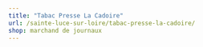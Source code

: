 ```yaml
---
title: "Tabac Presse La Cadoire"
url: /sainte-luce-sur-loire/tabac-presse-la-cadoire/
shop: marchand de journaux
---
```

